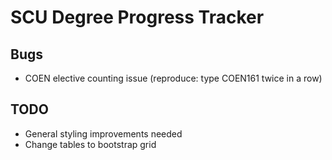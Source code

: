 # SCU Degree Progress Tracker
## Bugs
* COEN elective counting issue (reproduce: type COEN161 twice in a row)
## TODO
* General styling improvements needed
* Change tables to bootstrap grid
